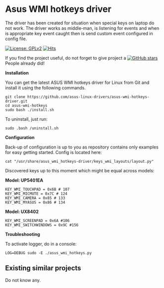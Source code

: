 # Asus WMI hotkeys driver

The driver has been created for situation when special keys on laptop do not work. The driver works as middle-man, is listening for events and when is appropriate key event caught then is send custom event configured in config file. 

[![License: GPLv2](https://img.shields.io/badge/License-GPL_v2-blue.svg)](https://www.gnu.org/licenses/old-licenses/gpl-2.0.en.html)
[![Hits](https://hits.seeyoufarm.com/api/count/incr/badge.svg?url=https%3A%2F%2Fgithub.com%2Fasus-linux-drivers%2Fasus-wmi-hotkeys-driver&count_bg=%2379C83D&title_bg=%23555555&icon=&icon_color=%23E7E7E7&title=hits&edge_flat=false)](https://hits.seeyoufarm.com)

If you find the project useful, do not forget to give project a [![GitHub stars](https://img.shields.io/github/stars/asus-linux-drivers/asus-wmi-hotkeys-driver.svg?style=flat-square)](https://github.com/asus-linux-drivers/asus-wmi-hotkeys-driver/stargazers) People already did!

**Installation**

You can get the latest ASUS WMI hotkeys driver for Linux from Git and install it using the following commands.
```
git clone https://github.com/asus-linux-drivers/asus-wmi-hotkeys-driver.git
cd asus-wmi-hotkeys
sudo bash ./install.sh
```

To uninstall, just run:
```
sudo .bash /uninstall.sh
```

**Configuration**

Back-up of configuration is up to you as repository contains only examples for easy getting started. Config is located here:

```
cat "/usr/share/asus_wmi_hotkeys-driver/keys_wmi_layouts/layout.py"
```

Discovered keys up to this moment which might be equal across models:

**Model: UP5401EA**
```
KEY_WMI_TOUCHPAD = 0x6B # 107
KEY_WMI_MICMUTE = 0x7C # 124
KEY_WMI_CAMERA = 0x85 # 133
KEY_WMI_MYASUS = 0x86 # 134
```

**Model: UX8402**
```
KEY_WMI_SCREENPAD = 0x6A #106
KEY_WMI_SWITCHWINDOWS = 0x9C #156
```

**Troubleshooting**

To activate logger, do in a console:
```
LOG=DEBUG sudo -E ./asus_wmi_hotkeys.py
```

## Existing similar projects

Do not know any.